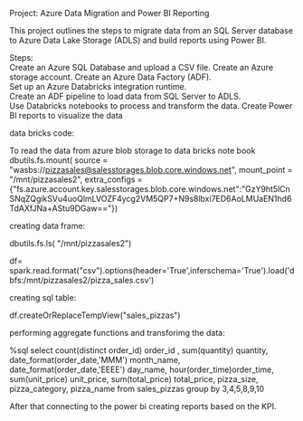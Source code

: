 Project: Azure Data Migration and Power BI Reporting

This project outlines the steps to migrate data from an SQL Server database to Azure Data Lake Storage (ADLS) and build reports using Power BI.

Steps:                                                                                                                        
Create an Azure SQL Database and upload a CSV file.                                                                                                                   Create an Azure storage account.
Create an Azure Data Factory (ADF).                                                                                               
Set up an Azure Databricks integration runtime.                                                                                   
Create an ADF pipeline to load data from SQL Server to ADLS.                                                                      
Use Databricks notebooks to process and transform the data.
Create Power BI reports to visualize the data


data bricks code:

To read the data from azure blob storage to data bricks note book
    dbutils.fs.mount(
    source = "wasbs://pizzasales@salesstorages.blob.core.windows.net",
    mount_point = "/mnt/pizzasales2",
    extra_configs = {"fs.azure.account.key.salesstorages.blob.core.windows.net":"GzY9ht5lCnSNqZQgikSVu4uoQlmLVOZF4ycg2VM5QP7+N9s8lbxi7ED6AoLMUaEN1hd6TdAXfJNa+AStu9DGaw=="})

creating data frame:

dbutils.fs.ls( "/mnt/pizzasales2")

df= spark.read.format("csv").options(header='True',inferschema='True').load('dbfs:/mnt/pizzasales2/pizza_sales.csv')

creating sql table:

df.createOrReplaceTempView("sales_pizzas")

performing aggregate functions and transforimg the data:

%sql
select
count(distinct order_id) order_id ,
sum(quantity) quantity,
date_format(order_date,'MMM') month_name,
date_format(order_date,'EEEE') day_name,
hour(order_time)order_time,
sum(unit_price) unit_price,
sum(total_price) total_price,
pizza_size,
pizza_category, 
pizza_name
from sales_pizzas
group by 3,4,5,8,9,10


After that connecting to the power bi creating reports based on the KPI.



